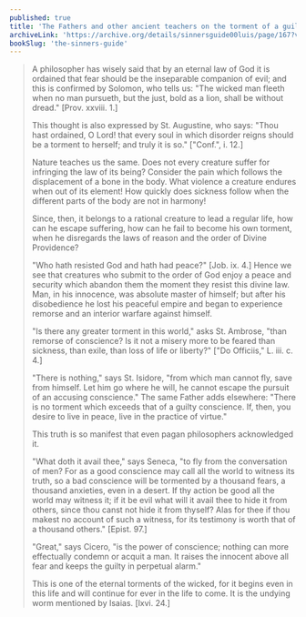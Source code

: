 ```yaml
---
published: true
title: 'The Fathers and other ancient teachers on the torment of a guilty conscience'
archiveLink: 'https://archive.org/details/sinnersguide00luis/page/167?view=theater'
bookSlug: 'the-sinners-guide'
---
```


> A philosopher has wisely said that by an eternal law of God it is ordained that fear should be the inseparable companion of evil; and this is confirmed by Solomon, who tells us: "The wicked man fleeth when no man pursueth, but the just, bold as a lion, shall be without dread." [Prov. xxviii. 1.]
> 
> This thought is also expressed by St. Augustine, who says: "Thou hast ordained, O Lord! that every soul in which disorder reigns should be a torment to herself; and truly it is so." ["Conf.", i. 12.]
> 
> Nature teaches us the same. Does not every creature suffer for infringing the law of its being? Consider the pain which follows the displacement of a bone in the body. What violence a creature endures when out of its element! How quickly does sickness follow when the different parts of the body are not in harmony!
> 
> Since, then, it belongs to a rational creature to lead a regular life, how can he escape suffering, how can he fail to become his own torment, when he disregards the laws of reason and the order of Divine Providence?
> 
> "Who hath resisted God and hath had peace?" [Job. ix. 4.] Hence we see that creatures who submit to the order of God enjoy a peace and security which abandon them the moment they resist this divine law. Man, in his innocence, was absolute master of himself; but after his disobedience he lost his peaceful empire and began to experience remorse and an interior warfare against himself.
> 
> "Is there any greater torment in this world," asks St. Ambrose, "than remorse of conscience? Is it not a misery more to be feared than sickness, than exile, than loss of life or liberty?" ["Do Officiis," L. iii. c. 4.]
> 
> "There is nothing," says St. Isidore, "from which man cannot fly, save from himself. Let him go where he will, he cannot escape the pursuit of an accusing conscience." The same Father adds elsewhere: "There is no torment which exceeds that of a guilty conscience. If, then, you desire to live in peace, live in the practice of virtue."
> 
> This truth is so manifest that even pagan philosophers acknowledged it.
> 
> "What doth it avail thee," says Seneca, "to fly from the conversation of men? For as a good conscience may call all the world to witness its truth, so a bad conscience will be tormented by a thousand fears, a thousand anxieties, even in a desert. If thy action be good all the world may witness it; if it be evil what will it avail thee to hide it from others, since thou canst not hide it from thyself? Alas for thee if thou makest no account of such a witness, for its testimony is worth that of a thousand others." [Epist. 97.]
> 
> "Great," says Cicero, "is the power of conscience; nothing can more effectually condemn or acquit a man. It raises the innocent above all fear and keeps the guilty in perpetual alarm."
> 
> This is one of the eternal torments of the wicked, for it begins even in this life and will continue for ever in the life to come. It is the undying worm mentioned by Isaias. [lxvi. 24.]
